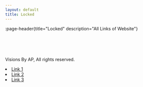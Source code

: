 ```yaml
---
layout: default
title: Locked
---
```


:page-header{title="Locked" description="All Links of Website"}
<br>
<br>
<br>
<br>
<br>

<NuxtLink to="/" class="text-zinc-500 hover:text-zinc-400">Visions By AP</NuxtLink>, All rights reserved<NuxtLink to="/locked" class="text-zinc-500 hover:text-zinc-400">.</NuxtLink>
            <li><a href="https://visionsbyap.com">Link 1</a></li>
            <li><a href="https://example.com">Link 2</a></li>
            <li><a href="https://example.com">Link 3</a></li>
